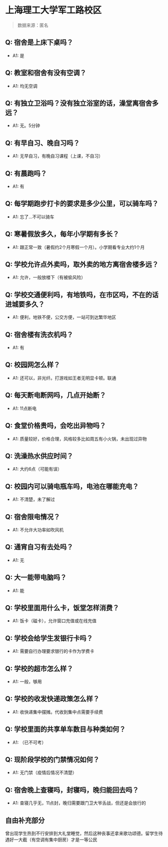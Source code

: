 # 上海理工大学军工路校区

> 数据来源：匿名

## Q: 宿舍是上床下桌吗？

- A1: 是

## Q: 教室和宿舍有没有空调？

- A1: 均无空调

## Q: 有独立卫浴吗？没有独立浴室的话，澡堂离宿舍多远？

- A1: 无。5分钟

## Q: 有早自习、晚自习吗？

- A1: 无早自习，有晚自习课程（上课，不自习）

## Q: 有晨跑吗？

- A1: 有

## Q: 每学期跑步打卡的要求是多少公里，可以骑车吗？

- A1: 忘了…不可以骑车

## Q: 寒暑假放多久，每年小学期有多长？

- A1: 跟正常一致（暑假约2个月寒假一个月）。小学期看专业大约1个月

## Q: 学校允许点外卖吗，取外卖的地方离宿舍楼多远？

- A1: 允许，一般放楼下（有被偷风险）

## Q: 学校交通便利吗，有地铁吗，在市区吗，不在的话进城要多久？

- A1: 便利，地铁不便，公交方便，一站可到达繁华地区

## Q: 宿舍楼有洗衣机吗？

- A1: 有

## Q: 校园网怎么样？

- A1: 还可以，非光纤。打游戏如王者无明显卡顿。联通

## Q: 每天断电断网吗，几点开始断？

- A1: 11点断电

## Q: 食堂价格贵吗，会吃出异物吗？

- A1: 质量较好，价格合理，风格较多比如周五有小火锅，未出现过异物

## Q: 洗澡热水供应时间？

- A1: 大约6点（可能有误）

## Q: 校园内可以骑电瓶车吗，电池在哪能充电？

- A1: 不清楚，未了解过

## Q: 宿舍限电情况？

- A1: 不允许大功率如吹风机

## Q: 通宵自习有去处吗？

- A1: 无

## Q: 大一能带电脑吗？

- A1: 能

## Q: 学校里面用什么卡，饭堂怎样消费？

- A1: 饭卡（磁卡），允许窗口充值或在线充值

## Q: 学校会给学生发银行卡吗？

- A1: 需要自行办理要求银行的卡作为学费卡

## Q: 学校的超市怎么样？

- A1: 一般，够用

## Q: 学校的收发快递政策怎么样？

- A1: 收快递集中摆摊。代收到集中点需要手续费

## Q: 学校里面的共享单车数目与种类如何？

- A1: （已不可考）

## Q: 现阶段学校的门禁情况如何？

- A1: 无门禁（疫情后情况不清楚）

## Q: 宿舍晚上查寝吗，封寝吗，晚归能回去吗？

- A1: 查寝几乎无，11点封，晚归需要跟门卫大爷舌战，但还是会放行的

## 自由补充部分

曾出现学生热到不行安排到大礼堂睡觉，然后这种丧事还拿来歌功颂德。留学生待遇好一大截（有空调有集中厨房）才是一等公民